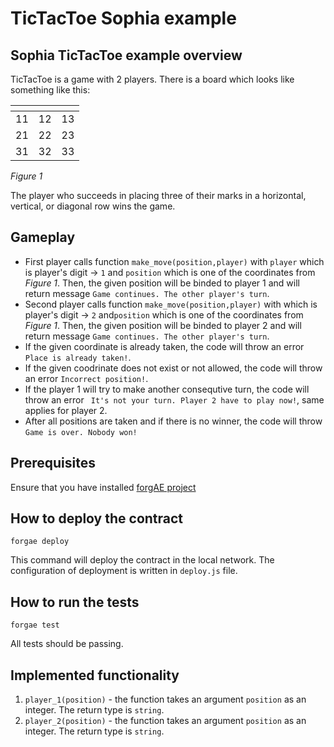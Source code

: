 # TicTacToe Sophia example

## Sophia TicTacToe example overview
TicTacToe is a game with 2 players. There is a board which looks like something like this:

|[]()|[]()|[]()|
|----|----|----|
| 11 | 12 | 13 |
| 21 | 22 | 23 |
| 31 | 32 | 33 |

*Figure 1*

The player who succeeds in placing three of their marks in a horizontal, vertical, or diagonal row wins the game.

## Gameplay
- First player calls function `make_move(position,player)` with `player` which is player's digit -> `1` and `position`  which is one of the coordinates from *Figure 1*. Then, the given position will be binded to player 1 and will return message `Game continues. The other player's turn`.
- Second player calls function `make_move(position,player)` with  which is player's digit -> `2` and`position` which is one of the coordinates from *Figure 1*. Then, the given position will be binded to player 2 and will return message `Game continues. The other player's turn`.
- If the given coordinate is already taken, the code will throw an error `Place is already taken!`.
- If the given coodrinate does not exist or not allowed, the code will throw an error `Incorrect position!`.
- If the player 1 will try to make another consequtive turn, the code will throw an error ` It's not your turn. Player 2 have to play now!`, same applies for player 2.
- After all positions are taken and if there is no winner, the code will throw `Game is over. Nobody won!`

## Prerequisites
Ensure that you have installed [forgAE project](https://github.com/aeternity/aepp-forgae-js)

## How to deploy the contract
`forgae deploy`

This command will deploy the contract in the local network.
The configuration of deployment is written in `deploy.js` file.

## How to run the tests
`forgae test`

All tests should be passing.

## Implemented functionality
1. `player_1(position)` - the function takes an argument `position` as an integer. The return type is `string`. 
2. `player_2(position)` - the function takes an argument `position` as an integer. The return type is `string`. 
